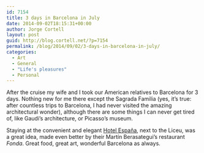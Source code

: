 ```yaml
---
id: 7154
title: 3 days in Barcelona in July
date: 2014-09-02T18:15:31+00:00
author: Jorge Cortell
layout: post
guid: http://blog.cortell.net/?p=7154
permalink: /blog/2014/09/02/3-days-in-barcelona-in-july/
categories:
  - Art
  - General
  - "Life's pleasures"
  - Personal
---
```

After the cruise my wife and I took our American relatives to Barcelona for 3 days. Nothing new for me there except the Sagrada Familia (yes, it&#8217;s true: after countless trips to Barcelona, I had never visited the amazing architectural wonder), although there are some things I can never get tired of, like Gaudi&#8217;s architecture, or Picasso&#8217;s museum.

Staying at the convenient and elegant <a title="http://www.hotelespanya.com/en/home-3/" href="http://www.hotelespanya.com/en/home-3/" target="_blank">Hotel España</a>, next to the Liceu, was a great idea, made even better by their Martín Berasategui&#8217;s restaurant _Fonda_. Great food, great art, wonderful Barcelona as always.